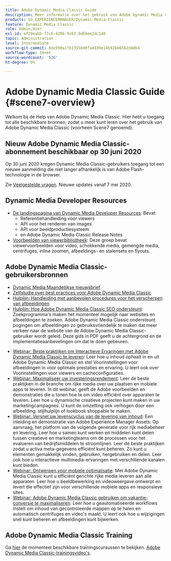 ```yaml
---
title: Adobe Dynamic Media Classic Guide
description: Meer informatie over het gebruik van Adobe Dynamic Media Classic voor het beheren van uw video, flyouts en meer, met documenten van AEM Cloud Servicen.
products: SG_EXPERIENCEMANAGER/Dynamic-Media-Classic
feature: Dynamic Media Classic
role: Admin,User
exl-id: af29eabb-f7c6-420b-9c63-9d60ee2dc148
topic: Administration
level: Intermediate
source-git-commit: 8dc990a1fb1355b00fa4839e14b92bb6562d40b4
workflow-type: tm+mt
source-wordcount: '526'
ht-degree: 0%

---
```


# Adobe Dynamic Media Classic Guide {#scene7-overview}

Welkom bij de Help van Adobe Dynamic Media Classic. Hier hebt u toegang tot alle beschikbare bronnen, zodat u meer kunt leren over het gebruik van Adobe Dynamic Media Classic (voorheen Scene7 genoemd).

## Nieuw Adobe Dynamic Media Classic-abonnement beschikbaar op 30 juni 2020

Op 30 juni 2020 kregen Dynamic Media Classic-gebruikers toegang tot een nieuwe aanmelding die niet langer afhankelijk is van Adobe Flash-technologie in de browser.

Zie [Veelgestelde vragen](new-ui-2020.md). Nieuwe updates vanaf 7 mei 2020.

## Dynamic Media Developer Resources

* [De landingspagina van Dynamic Media Developer Resources](https://experienceleague.adobe.com/en/docs/dynamic-media-developer-resources): Bevat:
   * Referentiehandleiding voor viewers
   * API voor het renderen van images
   * API voor beeldproductiesysteem
   * en Adobe Dynamic Media Classic Release Notes
* [Voorbeelden van viewerbibliotheek](https://landing.adobe.com/en/na/dynamic-media/ctir-2755/live-demos.html): Deze groep bevat viewervoorbeelden voor video, schokkende media, gemengde media, centrifuges, inline zoomen, afbeeldings- en stalensets en flyouts.

## Adobe Dynamic Media Classic-gebruikersbronnen

* [Dynamic Media Maandelijkse nieuwsbrief](dynamic-media-newsletter.md)
* [Zelfstudie over best practices voor Adobe Dynamic Media Classic](https://experienceleague.adobe.com/en/docs/experience-manager-learn/dynamic-media-classic-tutorial/overview)
* [Hulplijn: Handleiding met aanbevolen procedures voor het verscherpen van afbeeldingen](/help/using/assets/s7_sharpening_images.pdf)
* [Hulplijn: Hoe Adobe Dynamic Media Classic SEO ondersteunt](/help/using/assets/s7_seo.pdf): Zoekprogramma&#39;s maken het momenteel mogelijk naar websites en afbeeldingen te zoeken. Adobe Dynamic Media Classic ondersteunt pogingen om afbeeldingen zo gebruiksvriendelijk te maken dat meer verkeer naar de website van de Adobe Dynamic Media Classic-gebruiker wordt geleid. Deze gids in PDF geeft u de achtergrond en de implementatieaanbevelingen om dat te doen gebeuren.
<!-- * [Webinar: Best Practices for Responsive Design](http://offers.adobe.com/en/na/marketing/landings/_40458_responsive_design_live_on_demand_webinar.html): Learn practical tips on how to improve your mobile strategy. See real-world examples of responsive design in action. Create one primary asset that works across multiple devices and increase mobile performance by dynamically changing the resolution of images or the orientation of images for portrait or landscape displays. Learn how to also dynamically crop, scale, or resize images. -->
* [Webinar: Beste praktijken om Interactieve Ervaringen met Adobe Dynamic Media Classic te leveren](https://seminars.adobeconnect.com/p7wb8ej3u6d/): Leer hoe u inhoud ophaalt in en uit Adobe Dynamic Media Classic en stel Voorinstellingen voor afbeeldingen in voor optimale prestaties en ervaring. U leert ook over Voorinstellingen voor viewers en cacheconfiguraties.
* [Webinar: Maximaliseer uw investeringsrendement](https://adobecustomersuccess.adobeconnect.com/p5ar3hfrrec/?launcher=false&amp;fcsContent=true&amp;pbMode=normal&amp;proto=true): Leer de beste praktijken in de branche om rijke media over uw plaatsen en mobiele apps te leveren. In dit webinar, geeft de Adobe voorbeelden en demonstraties die u tonen hoe te om video efficiënt over apparaten te leveren. Leer hoe u dynamische creatieve projecten kunt maken in uw marketingcampagnes. U kunt de omzetting ook verhogen door een afbeelding, stijlhulplijn of lookbook shoppable te maken.
* [Webinar: Versnel uw levenscyclus van de levering van inhoud](https://adobecustomersuccess.adobeconnect.com/p88ducm9pqv/): Een inleiding en demonstratie van Adobe Experience Manager Assets: Op aanvraag, het platform van de volgende generatie voor rijk mediabeheer en levering. Leer hoe u samen kunt werken en middelen kunt delen tussen creatieve en marketingteams om de processen voor het evalueren van bedrijfsmiddelen te stroomlijnen. Leer de beste praktijken zodat u activa meta-gegevens efficiënt kunt beheren. Zo kunt u elementen gemakkelijk vinden, gebruiken, hergebruiken en delen. Leer ook hoe u interactieve multimedia-ervaringen met verschillende kanalen kunt bieden.
* [Webinar: Ontwerpen voor mobiele optimalisatie](https://adobecustomersuccess.adobeconnect.com/p6oqd3wydif/?launcher=false&amp;fcsContent=true&amp;pbMode=normal&amp;proto=true): Met Adobe Dynamic Media Classic kunt u efficiënt gerichte rijke media leveren aan alle apparaten. Leer hoe u beeldbewerking en videoweergave ontwerpt en levert die effectief zijn voor verschillende mobiele apps en responsieve sites.
* [Webinar: Adobe Dynamic Media Classic gebruiken om vakantie-conversie te maximaliseren](https://adobecustomersuccess.adobeconnect.com/p32n1yr85c9/?proto=true): Leer hoe u geautomatiseerde workflows instelt om inhoud van gecontroleerde mappen op te halen en automatisch centrifuges en video&#39;s maakt. U leert ook hoe u wijzigingen snel kunt beheren en afbeeldingen kunt bijwerken.

## Adobe Dynamic Media Classic Training

Ga [hier](https://learning.adobe.com/catalog.html#product=adobe-scene7) de momenteel beschikbare trainingscursussen te bekijken.
[Adobe Dynamic Media Classic-trainingsvideo&#39;s](/help/using/training-videos.md).
